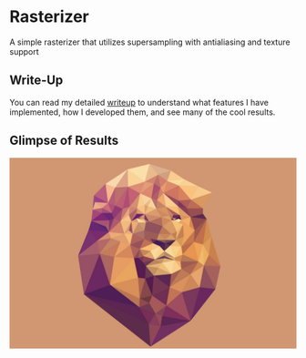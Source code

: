 # Rasterizer
A simple rasterizer that utilizes supersampling with antialiasing and texture support

## Write-Up
You can read my detailed [writeup](https://michael-tu.github.io/Rasterizer/) to understand what features I have implemented, how I developed them, and see many of the cool results.

## Glimpse of Results

![Tiger](docs/assets/img/post/tiger.jpeg)


